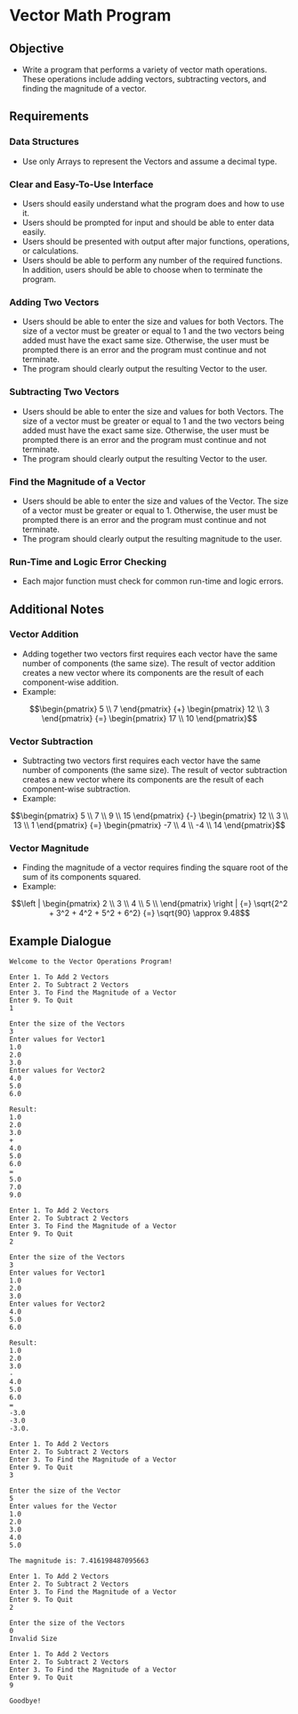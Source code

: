 # Vector Math Program

## Objective

- Write a program that performs a variety of vector math operations. These operations include adding vectors, subtracting vectors, and finding the magnitude of a vector.

## Requirements

### Data Structures

- Use only Arrays to represent the Vectors and assume a decimal type.

### Clear and Easy-To-Use Interface

- Users should easily understand what the program does and how to use it.
- Users should be prompted for input and should be able to enter data easily.
- Users should be presented with output after major functions, operations, or calculations.
- Users should be able to perform any number of the required functions. In addition, users should be able to choose when to terminate the program.

### Adding Two Vectors

- Users should be able to enter the size and values for both Vectors. The size of a vector must be greater or equal to 1 and the two vectors being added must have the exact same size. Otherwise, the user must be prompted there is an error and the program must continue and not terminate.
- The program should clearly output the resulting Vector to the user.

### Subtracting Two Vectors

- Users should be able to enter the size and values for both Vectors. The size of a vector must be greater or equal to 1 and the two vectors being added must have the exact same size. Otherwise, the user must be prompted there is an error and the program must continue and not terminate.
- The program should clearly output the resulting Vector to the user.

### Find the Magnitude of a Vector

- Users should be able to enter the size and values of the Vector. The size of a vector must be greater or equal to 1. Otherwise, the user must be prompted there is an error and the program must continue and not terminate.
- The program should clearly output the resulting magnitude to the user.

### Run-Time and Logic Error Checking

- Each major function must check for common run-time and logic errors.

## Additional Notes

### Vector Addition

- Adding together two vectors first requires each vector have the same number of components (the same size). The result of vector addition creates a new vector where its components are the result of each component-wise addition.
- Example:

```math
\begin{pmatrix}
5 \\
7
\end{pmatrix}
{+}
\begin{pmatrix}
12 \\
3
\end{pmatrix}
{=}
\begin{pmatrix}
17 \\
10
\end{pmatrix}
```
### Vector Subtraction

- Subtracting two vectors first requires each vector have the same number of components (the same size). The result of vector subtraction creates a new vector where its components are the result of each component-wise subtraction.
- Example:

```math
\begin{pmatrix}
5 \\
7 \\
9 \\
15
\end{pmatrix}
{-}
\begin{pmatrix}
12 \\
3 \\
13 \\
1
\end{pmatrix}
{=}
\begin{pmatrix}
-7 \\
4 \\
-4 \\
14
\end{pmatrix}
```

### Vector Magnitude

- Finding the magnitude of a vector requires finding the square root of the sum of its components squared.
- Example:

```math
\left |
\begin{pmatrix}
2 \\
3 \\
4 \\
5 \\
\end{pmatrix}
\right |
{=}
\sqrt{2^2 + 3^2 + 4^2 + 5^2 + 6^2}
{=}
\sqrt{90}
\approx
9.48
```

## Example Dialogue

```
Welcome to the Vector Operations Program!

Enter 1. To Add 2 Vectors
Enter 2. To Subtract 2 Vectors
Enter 3. To Find the Magnitude of a Vector
Enter 9. To Quit
1

Enter the size of the Vectors
3
Enter values for Vector1
1.0
2.0
3.0
Enter values for Vector2
4.0
5.0
6.0

Result:
1.0
2.0
3.0
+
4.0
5.0
6.0
=
5.0
7.0
9.0

Enter 1. To Add 2 Vectors
Enter 2. To Subtract 2 Vectors
Enter 3. To Find the Magnitude of a Vector
Enter 9. To Quit
2

Enter the size of the Vectors
3
Enter values for Vector1
1.0
2.0
3.0
Enter values for Vector2
4.0
5.0
6.0

Result:
1.0
2.0
3.0
-
4.0
5.0
6.0
=
-3.0
-3.0
-3.0.

Enter 1. To Add 2 Vectors
Enter 2. To Subtract 2 Vectors
Enter 3. To Find the Magnitude of a Vector
Enter 9. To Quit
3

Enter the size of the Vector
5
Enter values for the Vector
1.0
2.0
3.0
4.0
5.0

The magnitude is: 7.416198487095663

Enter 1. To Add 2 Vectors
Enter 2. To Subtract 2 Vectors
Enter 3. To Find the Magnitude of a Vector
Enter 9. To Quit
2

Enter the size of the Vectors
0
Invalid Size

Enter 1. To Add 2 Vectors
Enter 2. To Subtract 2 Vectors
Enter 3. To Find the Magnitude of a Vector
Enter 9. To Quit
9

Goodbye!
```
